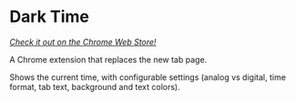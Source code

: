 # Dark Time

_[Check it out on the Chrome Web Store!](https://chrome.google.com/webstore/detail/dark-time/ofmngaeacndglijmheklbcnbjfdcohke)_

A Chrome extension that replaces the new tab page.

Shows the current time, with configurable settings (analog vs digital, time format, tab text, background and text colors).
